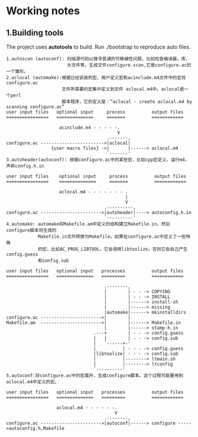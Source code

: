 # Working notes

## 1.Building tools

The project uses **autotools** to build. Run ./bootstrap to reproduce auto files. 

    1.autoscan (autoconf): 扫描源代码以搜寻普通的可移植性问题，比如检查编译器，库，
                           头文件等，生成文件configure.scan,它是configure.ac的一个雏形。
    2.aclocal (automake):根据已经安装的宏，用户定义宏和acinclude.m4文件中的宏将configure.ac
                         文件所需要的宏集中定义到文件 aclocal.m4中。aclocal是一个perl 
                         脚本程序，它的定义是：“aclocal - create aclocal.m4 by scanning configure.ac”
    user input files   optional input     process          output files
    ================   ==============     =======          ============
     
                        acinclude.m4 - - - - -.
                                              V
                                          .-------,
    configure.ac ------------------------>|aclocal|
                     {user macro files} ->|       |------> aclocal.m4
                                          `-------'
    3.autoheader(autoconf): 根据configure.ac中的某些宏，比如cpp宏定义，运行m4，声称config.h.in
     
    user input files    optional input     process          output files
    ================    ==============     =======          ============
     
                        aclocal.m4 - - - - - - - .
                                                 |
                                                 V
                                         .----------,
    configure.ac ----------------------->|autoheader|----> autoconfig.h.in
                                         `----------'
    4.automake: automake将Makefile.am中定义的结构建立Makefile.in，然后configure脚本将生成的
                Makefile.in文件转换为Makefile。如果在configure.ac中定义了一些特殊
                的宏，比如AC_PROG_LIBTOOL，它会调用libtoolize，否则它会自己产生config.guess
                和config.sub
     
    user input files   optional input   processes          output files
    ================   ==============   =========          ============
     
                                         .--------,
                                         |        | - - -> COPYING
                                         |        | - - -> INSTALL
                                         |        |------> install-sh
                                         |        |------> missing
                                         |automake|------> mkinstalldirs
    configure.ac ----------------------->|        |
    Makefile.am  ----------------------->|        |------> Makefile.in
                                         |        |------> stamp-h.in
                                     .---+        | - - -> config.guess
                                     |   |        | - - -> config.sub
                                     |   `------+-'
                                     |          | - - - -> config.guess
                                     |libtoolize| - - - -> config.sub
                                     |          |--------> ltmain.sh
                                     |          |--------> ltconfig
                                     `----------'
    5.autoconf:将configure.ac中的宏展开，生成configure脚本。这个过程可能要用到aclocal.m4中定义的宏。
     
    user input files   optional input   processes          output files
    ================   ==============   =========          ============
     
                       aclocal.m4 - - - - - -.
                                             V
                                         .--------,
    configure.ac ----------------------->|autoconf|------> configure ----->autoconfig.h,Makefile
